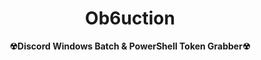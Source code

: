 <h1 align="center">Ob6uction</h1>
<p align='center'>
    <b> ☢Discord Windows Batch & PowerShell Token Grabber☢ </b><br>


